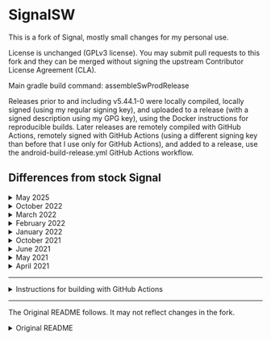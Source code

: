 # SignalSW

This is a fork of Signal, mostly small changes for my personal use.

License is unchanged (GPLv3 license). You may submit pull requests to this fork and they can be merged without signing the upstream Contributor License Agreement (CLA).

Main gradle build command: assembleSwProdRelease

Releases prior to and including v5.44.1-0 were locally compiled, locally signed (using my regular signing key), and uploaded to a release (with a signed description using my GPG key), using the Docker instructions for reproducible builds. Later releases are remotely compiled with GitHub Actions, remotely signed with GitHub Actions (using a different signing key than before that I use only for GitHub Actions), and added to a release, use the android-build-release.yml GitHub Actions workflow.

## Differences from stock Signal

<details>
<summary>May 2025</summary>

* debug log is back, but is save-only/submit option disabled for now
* swipe to left/right now supports edit message as a action option
* allows customizing double tap on conversation item actions (same as swipe actions with exception of option of show options)
</details>

<details>
<summary>October 2022</summary>

* (Option) Long-press a sticker in the recent sticker list to jump to the pack that sticker belongs to (normally this enlarges the sticker and shows you what emoji it corresponds to)
* (Option) Sort packs in sticker keyboard by most recently used pack order
</details>

<details>
<summary>March 2022</summary>

* Further improvements to security of view/set identity keys screen (requires authentication if device has one available)
* Long-press Signal icon in conversation bubble to hide media/attachment keyboard. Works around possible bug where it may be otherwise difficult to close the media/attachment keyboard in conversation bubbles
* Long-press recipient label that appears above media while adding/editing media (to send in a conversation) to close media selection. Works around possible bug where it is otherwise difficult to close/go back from media selection while in conversation bubbles
</details>

<details>
<summary>February 2022</summary>

* Added support for building with GitHub Actions. See below the changelog for more information
* Added option to set backup interval to any number of days (upstream always uses 1). You can also set it to a really big number if you want to only create backups using the option in Chat Backups setting manually
* Upstream has fixed (in a different way) ~~Forwarding video GIFs from the media preview screen now retains video GIF status~~
</details>

<details>
<summary>January 2022</summary>

* Option to show a prompt when sending videos to send like gifs. Videos will autoplay, not have seek controls, will loop, sometimes appear larger than if sent as video, and may not have audio.
* Add sort media preview by content type (and then largest or newest) option
</details>

<details>
<summary>October 2021</summary>

* Option to not prompt when deleting messages using the delete button action bar; they will only be automatically deleted for you, not everyone.
</details>

<details>
<summary>June 2021</summary>

* Several new swipe to right options (see May 2021) swipe to right list of options
* Option to enable select multiple mode when long pressing any type of conversation item (most useful when setting swipe to right conversation item action to show options)
* Due to using a custom build target and not realizing a specific setting needed to add in that build target, the usual gradle build target did not perform dependency verification prior to commit 850f9bfe on 2021-06-09 (part of release 5.14.2), when it was fixed
* Option to also show profile names under contact names in detailed recipient views and group member lists (when a member does not have about set), for recipients with contact entries (by default, contact names replace profile names in most views)
* Option to enable manage group view tweaks, which include hiding text with prompt to add group description or number of members and moving member list almost to top of view (but leaving the add members button where it usually is)
* Added in support for swipe to left conversation item action. Option to customize swipe to right conversation item action has the same options as the swipe to right conversation item action
* Upstream has added feature independently (with better UI) ~~Option to type reaction emoji, by long pressing the custom emoji bottom sheet settings button to use the keyboard to enter reaction emoji. Useful if you want to search for emojis and your keyboard supports it~~
</details>


<details>
<summary>May 2021</summary>

* Can start or join group calls with just microphone permission (non-fork requires video permission)
* Option to long-press a custom emoji previously used as a reaction in the long-press your selected reaction popup to change it to another custom emoji (so you don't have to press it once to deselect it and then select a different one; note that you still have to let go of the custom emoji after long pressing to show the custom emoji selector)
* Option to open popup with editable text when selecting copying text for one or more messages in a conversation, which allows for easy modification and/or copying of part or all of the string
* Option to add menu option to conversation view to delete the current conversation (still prompted with a confirmation popup)
* Option to customize swipe to right conversation item action. Options are
    * reply (non-fork version uses this)
    * do nothing (disable swipe to right)
    * delete message (with usual prompt or for me without prompt)
    * copy text (normal method or with popup)
    * show message details
    * show options (show long press menu) (June 2021) ~~(broken and fixed in July 2023, although bubble is currently still in swiped position while options are shown)~~
    * note to self (shortcut for forward to self, only works if you have an existing note to self conversation) (June 2021)
    * select multiple (select item and enter multi select mode) (June 2021)
* Option to enable a range to be selected when selecting multiple conversation items, by long pressing an item after selecting an item, which will select all items in that range (including the selected and long pressed items)
</details>

<details>
<summary>April 2021</summary>

* Package name is different, so the fork can be installed on the same device as stock Signal. Note that a phone number can be registered to only one Signal (non-fork or fork) instance at a time (the older one will be deregistered, and if a backup is not restored during install time on the new instance, the identity key will change, chat history will be lost, etc). The fork should be compatiable with stock Signal backups and vice versa (but not really tested).
* Build signing code is slightly tweaked to my preferred style (note that the build target I use is assembleSwProdRelease).
* As I may not provide support, the sending debug log feature is disabled.
* Update check is not currently set up for the fork and is disabled.
~~* Option to hide insights option when sms is enabled (just tells you how much of your messages sent were encrypted).~~ (August 2023: insights ui was removed following sms removal)
* Option to show read reaction timestamp.
* Option to view/set identity keys (very specific use cases, may break Signal installation, please read security warnings when clicking the button in the view/set screen that populates your public and private identity keys). (hides itself in recent apps screen from January 2022)
</details>

---

<details>
<summary>Instructions for building with GitHub Actions</summary>

We make the upstream Android CI and Reproducible Build workflows on demand only, and add a debug build (and create artifact with universal apk) and a release build (and create release with split and universal apks) workflows. These also sign your apks (use if you're comfortable with the build server signing them). To use these workflows yourself, start by forking this repository. Follow the
[Android developer instructions to generate a private key](https://developer.android.com/studio/build/building-cmdline#sign_cmdline) and then convert it to a base64 string with `openssl base64 < keystore.jks | tr -d '\n' | tee keystore.txt` in a Linux-like terminal and then put it in a GitHub Actions secret called "KEYSTORE_BASE64". Put the keystore password in a secret called "KEYSTORE_PASSWORD", the keystore key alias in "KEYSTORE_ALIAS", and
the keystore key alias password in "KEYSTORE_ALIAS_PASSWORD" ([more info on Github Action secrets](https://docs.github.com/en/actions/security-guides/encrypted-secrets)).
</details>

---

The Original README follows. It may not reflect changes in the fork.

<details>
<summary>Original README</summary>

Signal is a simple, powerful, and secure messenger.

Signal uses your phone's data connection (WiFi/3G/4G/5G) to communicate securely. Millions of people use Signal every day for free and instantaneous communication anywhere in the world. Send and receive high-fidelity messages, participate in HD voice/video calls, and explore a growing set of new features that help you stay connected. Signal’s advanced privacy-preserving technology is always enabled, so you can focus on sharing the moments that matter with the people who matter to you.

Currently available on the Play Store and [signal.org](https://signal.org/android/apk/).

<a href='https://play.google.com/store/apps/details?id=org.thoughtcrime.securesms&pcampaignid=MKT-Other-global-all-co-prtnr-py-PartBadge-Mar2515-1'><img alt='Get it on Google Play' src='https://play.google.com/intl/en_us/badges/images/generic/en_badge_web_generic.png' height='80px'/></a>

## Contributing Bug reports
We use GitHub for bug tracking. Please search the existing issues for your bug and create a new one if the issue is not yet tracked!

https://github.com/signalapp/Signal-Android/issues

## Joining the Beta
Want to live life on the bleeding edge and help out with testing?

You can subscribe to Signal Android Beta releases here:
https://play.google.com/apps/testing/org.thoughtcrime.securesms

If you're interested in a life of peace and tranquility, stick with the standard releases.

## Contributing Code

If you're new to the Signal codebase, we recommend going through our issues and picking out a simple bug to fix in order to get yourself familiar. Also please have a look at the [CONTRIBUTING.md](https://github.com/signalapp/Signal-Android/blob/main/CONTRIBUTING.md), that might answer some of your questions.

For larger changes and feature ideas, we ask that you propose it on the [unofficial Community Forum](https://community.signalusers.org) for a high-level discussion with the wider community before implementation.

## Contributing Ideas
Have something you want to say about Signal projects or want to be part of the conversation? Get involved in the [community forum](https://community.signalusers.org).

Help
====
## Support
For troubleshooting and questions, please visit our support center!

https://support.signal.org/

## Documentation
Looking for documentation? Check out the wiki!

https://github.com/signalapp/Signal-Android/wiki

# Legal things
## Cryptography Notice

This distribution includes cryptographic software. The country in which you currently reside may have restrictions on the import, possession, use, and/or re-export to another country, of encryption software.
BEFORE using any encryption software, please check your country's laws, regulations and policies concerning the import, possession, or use, and re-export of encryption software, to see if this is permitted.
See <http://www.wassenaar.org/> for more information.

The U.S. Government Department of Commerce, Bureau of Industry and Security (BIS), has classified this software as Export Commodity Control Number (ECCN) 5D002.C.1, which includes information security software using or performing cryptographic functions with asymmetric algorithms.
The form and manner of this distribution makes it eligible for export under the License Exception ENC Technology Software Unrestricted (TSU) exception (see the BIS Export Administration Regulations, Section 740.13) for both object code and source code.

## License

Copyright 2013-2025 Signal Messenger, LLC

Licensed under the GNU AGPLv3: https://www.gnu.org/licenses/agpl-3.0.html

Google Play and the Google Play logo are trademarks of Google LLC.
</details>
